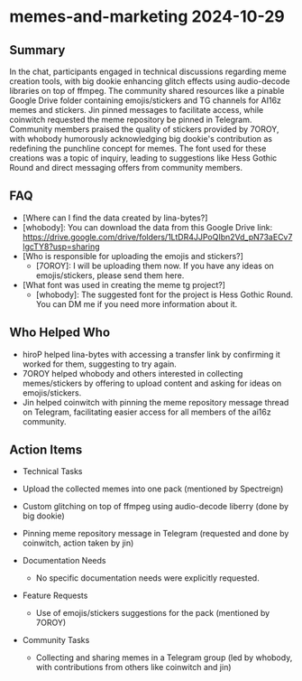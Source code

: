 # memes-and-marketing 2024-10-29

## Summary
 In the chat, participants engaged in technical discussions regarding meme creation tools, with big dookie enhancing glitch effects using audio-decode libraries on top of ffmpeg. The community shared resources like a pinable Google Drive folder containing emojis/stickers and TG channels for AI16z memes and stickers. Jin pinned messages to facilitate access, while coinwitch requested the meme repository be pinned in Telegram. Community members praised the quality of stickers provided by 7OROY, with whobody humorously acknowledging big dookie's contribution as redefining the punchline concept for memes. The font used for these creations was a topic of inquiry, leading to suggestions like Hess Gothic Round and direct messaging offers from community members.

## FAQ
 - [Where can I find the data created by lina-bytes?]
  - [whobody]: You can download the data from this Google Drive link: https://drive.google.com/drive/folders/1LtDR4JJPoQIbn2Vd_pN73aECv7lgcTY8?usp=sharing
- [Who is responsible for uploading the emojis and stickers?]
  - [7OROY]: I will be uploading them now. If you have any ideas on emojis/stickers, please send them here.
- [What font was used in creating the meme tg project?]
  - [whobody]: The suggested font for the project is Hess Gothic Round. You can DM me if you need more information about it.

## Who Helped Who
 - hiroP helped lina-bytes with accessing a transfer link by confirming it worked for them, suggesting to try again.
- 7OROY helped whobody and others interested in collecting memes/stickers by offering to upload content and asking for ideas on emojis/stickers.
- Jin helped coinwitch with pinning the meme repository message thread on Telegram, facilitating easier access for all members of the ai16z community.

## Action Items
 - Technical Tasks
  - Upload the collected memes into one pack (mentioned by Spectreign)
  - Custom glitching on top of ffmpeg using audio-decode liberry (done by big dookie)
  - Pinning meme repository message in Telegram (requested and done by coinwitch, action taken by jin)

- Documentation Needs
  - No specific documentation needs were explicitly requested.

- Feature Requests
  - Use of emojis/stickers suggestions for the pack (mentioned by 7OROY)

- Community Tasks
  - Collecting and sharing memes in a Telegram group (led by whobody, with contributions from others like coinwitch and jin)

